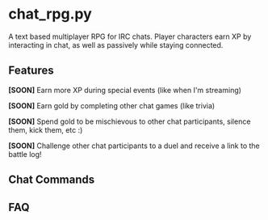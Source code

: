 # chat_rpg.py
A text based multiplayer RPG for IRC chats. Player characters earn XP by interacting in chat, as well as passively while staying connected.

## Features
**[SOON]** Earn more XP during special events (like when I'm streaming)

**[SOON]** Earn gold by completing other chat games (like trivia)

**[SOON]** Spend gold to be mischievous to other chat participants, silence them, kick them, etc :)

**[SOON]** Challenge other chat participants to a duel and receive a link to the battle log!

## Chat Commands

## FAQ